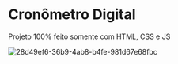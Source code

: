
<h1>Cronômetro Digital</h1>

<p>Projeto 100% feito somente com HTML, CSS e JS</p>

![28d49ef6-36b9-4ab8-b4fe-981d67e68fbc](https://user-images.githubusercontent.com/48383295/129474051-28a5b798-8ea1-49d5-aa07-a3815b8b9501.jpg)
